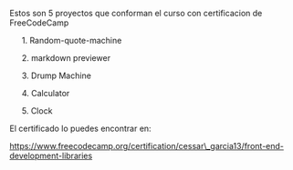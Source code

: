 ﻿Estos son 5 proyectos que conforman el curso con certificacion de FreeCodeCamp

`	`1. Random-quote-machine

`	`2. markdown previewer

`	`3. Drump Machine

`	`4. Calculator

`	`5. Clock

El certificado lo puedes encontrar en:

https://www.freecodecamp.org/certification/cessar\_garcia13/front-end-development-libraries
